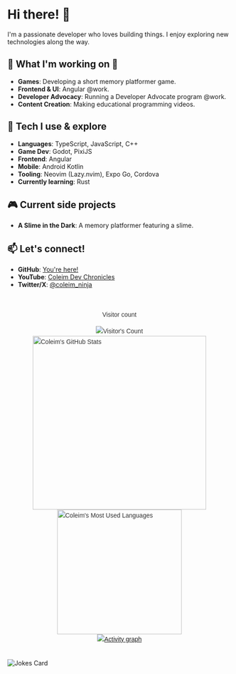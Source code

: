 # Hi there! 👋

I'm a passionate developer who loves building things. I enjoy exploring new technologies along the way.

## 🔭 What I'm working on 🔭
- **Games**: Developing a short memory platformer game.
- **Frontend & UI**: Angular @work.
- **Developer Advocacy**: Running a Developer Advocate program @work.
- **Content Creation**: Making educational programming videos.

## 🌱  Tech I use & explore
- **Languages**: TypeScript, JavaScript, C++
- **Game Dev**: Godot, PixiJS
- **Frontend**: Angular
- **Mobile**: Android Kotlin
- **Tooling**: Neovim (Lazy.nvim), Expo Go, Cordova
- **Currently learning**: Rust

## 🎮 Current side projects
- **A Slime in the Dark**: A memory platformer featuring a slime.

## 📫 Let's connect!
- **GitHub**: [You're here!](https://github.com/Coleim/)
- **YouTube**: [Coleim Dev Chronicles](https://www.youtube.com/@Coleim)
- **Twitter/X**: [@coleim_ninja](https://x.com/coleim_ninja)

<div style="display: flex; flex-direction: column; align-items: center; font-family: Arial, sans-serif; max-width: 800px; margin: 0 auto; padding: 20px; line-height: 1.6; color: #333;">
<div align="center"> 
  <p>Visitor count</p>
  <img src="https://profile-counter.glitch.me/Coleim/count.svg" alt="Visitor's Count" />
</div>
<div style="display: flex; justify-content: center; align-items: center; flex-direction: column;">
  <img width="390" src="https://github-readme-stats.vercel.app/api?username=Coleim&theme=transparent&count_private=true&show_icons=true&rank_icon=github&locale=en" alt="Coleim's GitHub Stats" />
  <img width="280" src="https://github-readme-stats.vercel.app/api/top-langs?username=Coleim&theme=transparent&layout=donut&hide=css,php,ClassASP&langs_count=5&border_radius=10&show_icons=true&locale=en" alt="Coleim's Most Used Languages" />
</div>
  <a href="https://github.com/ashutosh00710/github-readme-activity-graph">
    <img src="https://github-readme-activity-graph.vercel.app/graph?username=Coleim&theme=xcode&hide_border=true" alt="Activity graph">
</a>
</div>


![Jokes Card](https://readme-jokes.vercel.app/api?theme=dark)


